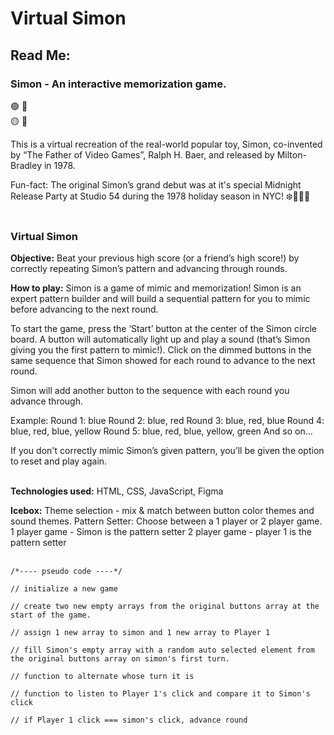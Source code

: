 # Virtual Simon
## Read Me: 
### Simon - An interactive memorization game.
🟢 🔴<br>
🟡 🔵<br>

This is a virtual recreation of the real-world popular toy, Simon, co-invented by “The Father of Video Games”, Ralph H. Baer, and released by Milton-Bradley in 1978.

Fun-fact: The original Simon’s grand debut was at it's special Midnight Release Party at Studio 54 during the 1978 holiday season in NYC! ❄️💃🏼🪩
</br></br>

### Virtual Simon
**Objective:** Beat your previous high score (or a friend’s high score!) by correctly repeating Simon’s pattern and advancing through rounds.


**How to play:** Simon is a game of mimic and memorization! Simon is an expert pattern builder and will build a sequential pattern for you to mimic before advancing to the next round.

To start the game, press the ‘Start’ button at the center of the Simon circle board. 
A button will automatically light up and play a sound (that’s Simon giving you the first pattern to mimic!).
Click on the dimmed buttons in the same sequence that Simon showed for each round to advance to the next round.

Simon will add another button to the sequence with each round you advance through.

Example:
Round 1: blue
Round 2: blue, red
Round 3: blue, red, blue
Round 4: blue, red, blue, yellow
Round 5: blue, red, blue, yellow, green
And so on…

If you don't correctly mimic Simon’s given pattern, you’ll be given the option to reset and play again.
</br></br>

**Technologies used:** 
HTML, CSS, JavaScript, Figma

**Icebox:** 
Theme selection - mix & match between button color themes and sound themes.
Pattern Setter: Choose between a 1 player or 2 player game.
1 player game - Simon is the pattern setter
2 player game - player 1 is the pattern setter
</br></br>

```
/*---- pseudo code ----*/

// initialize a new game

// create two new empty arrays from the original buttons array at the start of the game. 

// assign 1 new array to simon and 1 new array to Player 1

// fill Simon's empty array with a random auto selected element from the original buttons array on simon's first turn. 

// function to alternate whose turn it is

// function to listen to Player 1's click and compare it to Simon's click

// if Player 1 click === simon's click, advance round
```